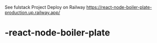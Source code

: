 See fulstack Project Deploy on Railway https://react-node-boiler-plate-production.up.railway.app/
# -react-node-boiler-plate
